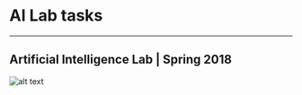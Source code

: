 # AI Lab tasks
________________________________________
## Artificial Intelligence Lab | Spring 2018

![alt text](http://www.ai-portfolios.com/wp-content/uploads/2016/09/Image__Brain_Deep_Learning-1.png "AI")





